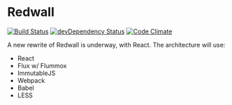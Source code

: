Redwall
=======

[![Build Status](https://secure.travis-ci.org/herereadthis/redwall.svg?branch=master)](http://travis-ci.org/herereadthis/redwall)
[![devDependency Status](https://david-dm.org/herereadthis/redwall/dev-status.svg)](https://david-dm.org/herereadthis/redwall)
[![Code Climate](https://codeclimate.com/github/herereadthis/redwall/badges/gpa.svg)](https://codeclimate.com/github/herereadthis/redwall)

A new rewrite of Redwall is underway, with React. The architecture will use:

* React
* Flux w/ Flummox
* ImmutableJS
* Webpack
* Babel
* LESS